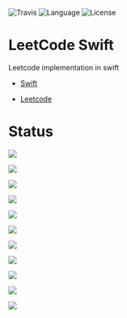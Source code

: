 ![Travis](https://img.shields.io/badge/build-pass-brightgreen.svg)
![Language](https://img.shields.io/badge/language-swift%202.2-orange.svg)
![License](https://img.shields.io/badge/license-MIT-blue.svg)

LeetCode Swift
=========

Leetcode implementation in swift

* [Swift](https://developer.apple.com/library/prerelease/ios/documentation/Swift/Conceptual/Swift_Programming_Language/GuidedTour.html "Swift")

* [Leetcode](https://leetcode.com/ "Leetcode")

Status
=========

![](https://img.shields.io/badge/[001]-040%20ms-brightgreen.svg)

![](https://img.shields.io/badge/[002]-620%20ms-yellow.svg)

![](https://img.shields.io/badge/[003]-052%20ms-yellow.svg)

![](https://img.shields.io/badge/[004]-264%20ms-red.svg)

![](https://img.shields.io/badge/[005]-152%20ms-yellow.svg)

![](https://img.shields.io/badge/[005]-152%20ms-yellow.svg)

![](https://img.shields.io/badge/[006]-212%20ms-brightgreen.svg)

![](https://img.shields.io/badge/[007]-032%20ms-brightgreen.svg)

![](https://img.shields.io/badge/[008]-084%20ms-brightgreen.svg)

![](https://img.shields.io/badge/[009]-192%20ms-brightgreen.svg)

![](https://img.shields.io/badge/[010]-153%20ms-red.svg)

